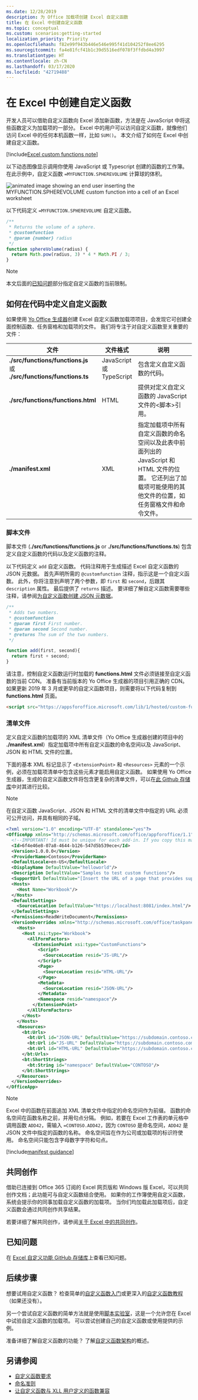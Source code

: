 ```yaml
---
ms.date: 12/28/2019
description: 为 Office 加载项创建 Excel 自定义函数
title: 在 Excel 中创建自定义函数
ms.topic: conceptual
ms.custom: scenarios:getting-started
localization_priority: Priority
ms.openlocfilehash: f82e99f943b446e546e995f41d104252f8ee6295
ms.sourcegitcommit: fa4e81fcf41b1c39d5516edf078f3ffdbd4a3997
ms.translationtype: HT
ms.contentlocale: zh-CN
ms.lasthandoff: 03/17/2020
ms.locfileid: "42719488"
---
```

# <a name="create-custom-functions-in-excel"></a>在 Excel 中创建自定义函数 

开发人员可以借助自定义函数向 Excel 添加新函数，方法是在 JavaScript 中将这些函数定义为加载项的一部分。 Excel 中的用户可以访问自定义函数，就像他们访问 Excel 中的任何本机函数一样，比如 `SUM()`。 本文介绍了如何在 Excel 中创建自定义函数。

[!include[Excel custom functions note](../includes/excel-custom-functions-note.md)]

以下动态图像显示调用你使用 JavaScript 或 Typescript 创建的函数的工作簿。 在此示例中，自定义函数 `=MYFUNCTION.SPHEREVOLUME` 计算球的体积。

<img alt="animated image showing an end user inserting the MYFUNCTION.SPHEREVOLUME custom function into a cell of an Excel worksheet" src="../images/SphereVolumeNew.gif" />

以下代码定义 `=MYFUNCTION.SPHEREVOLUME` 自定义函数。

```js
/**
 * Returns the volume of a sphere. 
 * @customfunction
 * @param {number} radius
 */
function sphereVolume(radius) {
  return Math.pow(radius, 3) * 4 * Math.PI / 3;
}
```

> [!NOTE]
> 本文后面的[已知问题](#known-issues)部分指定自定义函数的当前限制。

## <a name="how-a-custom-function-is-defined-in-code"></a>如何在代码中定义自定义函数

如果使用 [Yo Office 生成器](https://github.com/OfficeDev/generator-office)创建 Excel 自定义函数加载项项目，会发现它可创建全面控制函数、任务窗格和加载项的文件。 我们将专注于对自定义函数至关重要的文件：

| 文件 | 文件格式 | 说明 |
|------|-------------|-------------|
| **./src/functions/functions.js**<br/>或<br/>**./src/functions/functions.ts** | JavaScript<br/>或<br/>TypeScript | 包含定义自定义函数的代码。 |
| **./src/functions/functions.html** | HTML | 提供对定义自定义函数的 JavaScript 文件的&lt;脚本&gt;引用。 |
| **./manifest.xml** | XML | 指定加载项中所有自定义函数的命名空间以及此表中前面列出的 JavaScript 和 HTML 文件的位置。 它还列出了加载项可能使用的其他文件的位置，如任务窗格文件和命令文件。 |

### <a name="script-file"></a>脚本文件

脚本文件 (**./src/functions/functions.js** or **./src/functions/functions.ts**) 包含定义自定义函数的代码以及定义函数的注释。

以下代码定义 `add` 自定义函数。 代码注释用于生成描述 Excel 自定义函数的 JSON 元数据。 首先声明所需的 `@customfunction` 注释，指示这是一个自定义函数。 此外，你将注意到声明了两个参数，即 `first` 和 `second`，后跟其 `description` 属性。 最后提供了 `returns` 描述。 要详细了解自定义函数需要哪些注释，请参阅[为自定义函数创建 JSON 元数据](custom-functions-json-autogeneration.md)。

```js
/**
 * Adds two numbers.
 * @customfunction 
 * @param first First number.
 * @param second Second number.
 * @returns The sum of the two numbers.
 */

function add(first, second){
  return first + second;
}
```

请注意，控制自定义函数运行时加载的 **functions.html** 文件必须链接至自定义函数的当前 CDN。 准备有当前版本的 Yo Office 生成器的项目引用正确的 CDN。 如果更新 2019 年 3 月或更早的自定义函数项目，则需要将以下代码复制到 **functions.html** 页面。

```HTML
<script src="https://appsforoffice.microsoft.com/lib/1/hosted/custom-functions-runtime.js" type="text/javascript"></script>
```

### <a name="manifest-file"></a>清单文件

定义自定义函数的加载项的 XML 清单文件（Yo Office 生成器创建的项目中的 **./manifest.xml**）指定加载项中所有自定义函数的命名空间以及 JavaScript、JSON 和 HTML 文件的位置。

下面的基本 XML 标记显示了 `<ExtensionPoint>` 和 `<Resources>` 元素的一个示例，必须在加载项清单中包含这些元素才能启用自定义函数。 如果使用 Yo Office 生成器，生成的自定义函数文件将包含更复杂的清单文件，可以在[此 Github 存储库](https://github.com/OfficeDev/Excel-Custom-Functions/blob/master/manifest.xml)中对其进行比较。

> [!NOTE] 
> 在自定义函数 JavaScript、JSON 和 HTML 文件的清单文件中指定的 URL 必须可公开访问，并具有相同的子域。

```xml
<?xml version="1.0" encoding="UTF-8" standalone="yes"?>
<OfficeApp xmlns="http://schemas.microsoft.com/office/appforoffice/1.1" xmlns:xsi="http://www.w3.org/2001/XMLSchema-instance" xmlns:bt="http://schemas.microsoft.com/office/officeappbasictypes/1.0" xmlns:ov="http://schemas.microsoft.com/office/taskpaneappversionoverrides" xsi:type="TaskPaneApp">
  <!--IMPORTANT! Id must be unique for each add-in. If you copy this manifest ensure that you change this id to your own GUID. -->
  <Id>6f4e46e8-07a8-4644-b126-547d5b539ece</Id>
  <Version>1.0.0.0</Version>
  <ProviderName>Contoso</ProviderName>
  <DefaultLocale>en-US</DefaultLocale>
  <DisplayName DefaultValue="helloworld"/>
  <Description DefaultValue="Samples to test custom functions"/>
  <SupportUrl DefaultValue="[Insert the URL of a page that provides support information for the app]" />
  <Hosts>
    <Host Name="Workbook"/>
  </Hosts>
  <DefaultSettings>
    <SourceLocation DefaultValue="https://localhost:8081/index.html"/>
  </DefaultSettings>
  <Permissions>ReadWriteDocument</Permissions>
  <VersionOverrides xmlns="http://schemas.microsoft.com/office/taskpaneappversionoverrides" xsi:type="VersionOverridesV1_0">
    <Hosts>
      <Host xsi:type="Workbook">
        <AllFormFactors>
          <ExtensionPoint xsi:type="CustomFunctions">
            <Script>
              <SourceLocation resid="JS-URL"/>
            </Script>
            <Page>
              <SourceLocation resid="HTML-URL"/>
            </Page>
            <Metadata>
              <SourceLocation resid="JSON-URL"/>
            </Metadata>
            <Namespace resid="namespace"/>
          </ExtensionPoint>
        </AllFormFactors>
      </Host>
    </Hosts>
    <Resources>
      <bt:Urls>
        <bt:Url id="JSON-URL" DefaultValue="https://subdomain.contoso.com/config/customfunctions.json"/>
        <bt:Url id="JS-URL" DefaultValue="https://subdomain.contoso.com/dist/win32/ship/index.win32.bundle"/>
        <bt:Url id="HTML-URL" DefaultValue="https://subdomain.contoso.com/index.html"/>
      </bt:Urls>
      <bt:ShortStrings>
        <bt:String id="namespace" DefaultValue="CONTOSO"/>
      </bt:ShortStrings>
    </Resources>
  </VersionOverrides>
</OfficeApp>
```

> [!NOTE]
> Excel 中的函数在前面追加 XML 清单文件中指定的命名空间作为前缀。 函数的命名空间在函数名称之前，并用句点分隔。 例如，若要在 Excel 工作表的单元格中调用函数 `ADD42`，需输入 `=CONTOSO.ADD42`，因为 `CONTOSO` 是命名空间，`ADD42` 是 JSON 文件中指定的函数的名称。 命名空间旨在作为公司或加载项的标识符使用。 命名空间只能包含字母数字字符和句点。

[!include[manifest guidance](../includes/manifest-guidance.md)]

## <a name="coauthoring"></a>共同创作

借助已连接到 Office 365 订阅的 Excel 网页版和 Windows 版 Excel，可以共同创作文档；此功能可与自定义函数结合使用。 如果你的工作簿使用自定义函数，系统会提示你的同事加载自定义函数的加载项。 当你们均加载此加载项后，自定义函数会通过共同创作共享结果。

若要详细了解共同创作，请参阅[关于 Excel 中的共同创作](/office/vba/excel/concepts/about-coauthoring-in-excel)。

## <a name="known-issues"></a>已知问题

在 [Excel 自定义功能 GitHub 存储库](https://github.com/OfficeDev/Excel-Custom-Functions/issues)上查看已知问题。

## <a name="next-steps"></a>后续步骤

想要试用自定义函数？ 检查简单的[自定义函数入门](../quickstarts/excel-custom-functions-quickstart.md)或更深入的[自定义函数教程](../tutorials/excel-tutorial-create-custom-functions.md)（如果还没有）。

另一个尝试自定义函数的简单方法就是使用[脚本实验室](https://appsource.microsoft.com/product/office/WA104380862?src=office&corrid=1ada79ac-6392-438d-bb16-fce6994a2a7e&omexanonuid=f7b03101-ec22-4270-a274-bcf16c762039&referralurl=https%3a%2f%2fgithub.com%2fofficedev%2fscript-lab)，这是一个允许您在 Excel 中试验自定义函数的加载项。 可以尝试创建自己的自定义函数或使用提供的示例。

准备详细了解自定义函数的功能？ 了解[自定义函数架构](custom-functions-architecture.md)的概述。

## <a name="see-also"></a>另请参阅 
* [自定义函数要求](custom-functions-requirement-sets.md)
* [命名准则](custom-functions-naming.md)
* [让自定义函数与 XLL 用户定义的函数兼容](make-custom-functions-compatible-with-xll-udf.md)
